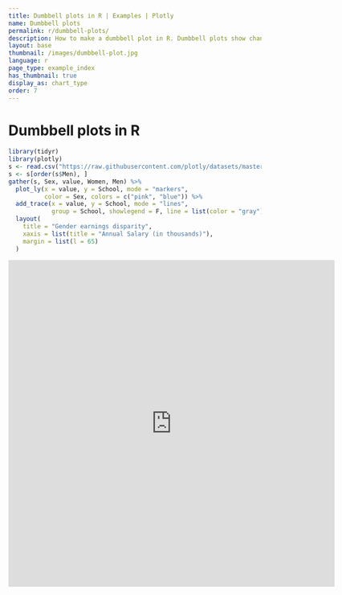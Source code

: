 ```yaml
---
title: Dumbbell plots in R | Examples | Plotly
name: Dumbbell plots
permalink: r/dumbbell-plots/
description: How to make a dumbbell plot in R. Dumbbell plots show changes between two points in time or between two conditions.
layout: base
thumbnail: /images/dumbbell-plot.jpg
language: r
page_type: example_index
has_thumbnail: true
display_as: chart_type
order: 7
---
```


# Dumbbell plots in R

```r
library(tidyr)
library(plotly)
s <- read.csv("https://raw.githubusercontent.com/plotly/datasets/master/school_earnings.csv")
s <- s[order(s$Men), ]
gather(s, Sex, value, Women, Men) %>%
  plot_ly(x = value, y = School, mode = "markers",
          color = Sex, colors = c("pink", "blue")) %>%
  add_trace(x = value, y = School, mode = "lines", 
            group = School, showlegend = F, line = list(color = "gray")) %>%
  layout(
    title = "Gender earnings disparity",
    xaxis = list(title = "Annual Salary (in thousands)"),
    margin = list(l = 65)
  )
```

<iframe width="650" height="650" frameborder="0" scrolling="no" src="https://plot.ly/~jackp/14455.embed"></iframe>
